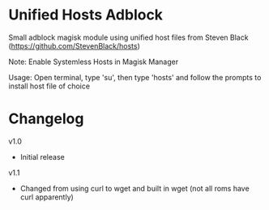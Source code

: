 # Unified Hosts Adblock
Small adblock magisk module using unified host files from Steven Black (https://github.com/StevenBlack/hosts)

Note: Enable Systemless Hosts in Magisk Manager

Usage: Open terminal, type 'su', then type 'hosts' and follow the prompts to install host file of choice


# Changelog
v1.0
 - Initial release

v1.1 
 - Changed from using curl to wget and built in wget (not all roms have curl apparently)
